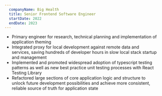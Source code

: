 ```yaml
---
  companyName: Big Health
  title: Senior Frontend Software Engineer
  startDate: 2022
  endDate: 2023
---
```


- Primary engineer for research, technical planning and implementation of application theming
- Integrated proxy for local development against remote data and services, saving hundreds of developer hours in slow local stack startup and management
- Implemented and promoted widespread adoption of typescript testing patterns as well as new best practice unit testing processes with React Testing Library
- Refactored large sections of core application logic and structure to unlock future development possibilities and achieve more consistent, reliable source of truth for application state

